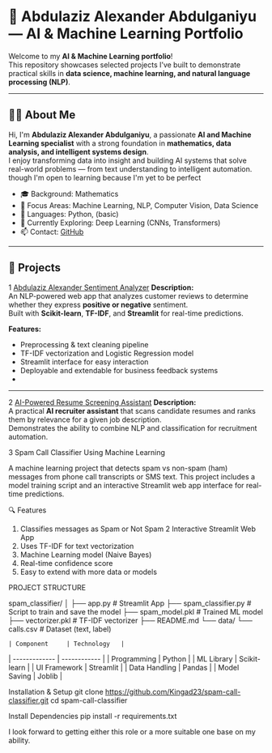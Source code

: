 # 🤖 Abdulaziz Alexander Abdulganiyu — AI & Machine Learning Portfolio

Welcome to my **AI & Machine Learning portfolio**!  
This repository showcases selected projects I’ve built to demonstrate practical skills in **data science, machine learning, and natural language processing (NLP)**.

---

## 👨‍💻 About Me

Hi, I'm **Abdulaziz Alexander Abdulganiyu**, a passionate **AI and Machine Learning specialist** with a strong foundation in **mathematics, data analysis, and intelligent systems design**.  
I enjoy transforming data into insight and building AI systems that solve real-world problems — from text understanding to intelligent automation. though I'm open to learning because I'm yet to be perfect

- 🎓 Background: Mathematics 
- 🧩 Focus Areas: Machine Learning, NLP, Computer Vision, Data Science  
- 💬 Languages: Python, (basic) 
- 🌱 Currently Exploring: Deep Learning (CNNs, Transformers)  
- 📫 Contact: [GitHub](https://github.com/Kingade23) 

---

## 🧩 Projects

1  [Abdulaziz Alexander Sentiment Analyzer](./Abdulaziz_Alexander_Sentiment_Analyzer)
**Description:**  
An NLP-powered web app that analyzes customer reviews to determine whether they express **positive or negative** sentiment.  
Built with **Scikit-learn**, **TF-IDF**, and **Streamlit** for real-time predictions.

**Features:**
- Preprocessing & text cleaning pipeline  
- TF-IDF vectorization and Logistic Regression model  
- Streamlit interface for easy interaction  
- Deployable and extendable for business feedback systems
- 


---

2  [AI-Powered Resume Screening Assistant](./Resume_Screening_AI)
**Description:**  
A practical **AI recruiter assistant** that scans candidate resumes and ranks them by relevance for a given job description.  
Demonstrates the ability to combine NLP and classification for recruitment automation.

3 Spam Call Classifier Using Machine Learning

A machine learning project that detects spam vs non-spam (ham) messages from phone call transcripts or SMS text. This project includes a model training script and an interactive Streamlit web app interface for real-time predictions.

🔍 Features

1. Classifies messages as Spam or Not Spam
2 Interactive Streamlit Web App
3. Uses TF-IDF for text vectorization
4. Machine Learning model (Naive Bayes)
5. Real-time confidence score
6. Easy to extend with more data or models

PROJECT STRUCTURE

spam_classifier/
│
├── app.py                # Streamlit App
├── spam_classifier.py    # Script to train and save the model
├── spam_model.pkl        # Trained ML model
├── vectorizer.pkl        # TF-IDF vectorizer
├── README.md
└── data/
    └── calls.csv         # Dataset (text, label)

    | Component     | Technology   |
| ------------- | ------------ |
| Programming   | Python       |
| ML Library    | Scikit-learn |
| UI Framework  | Streamlit    |
| Data Handling | Pandas       |
| Model Saving  | Joblib       |


Installation & Setup
git clone https://github.com/Kingad23/spam-call-classifier.git
cd spam-call-classifier

Install Dependencies
pip install -r requirements.txt






I look forward to getting either this role or a more suitable one base on my ability.
